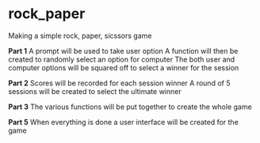# rock_paper
Making a simple rock, paper, sicssors game

**Part 1**
A prompt will be used to take user option
A function will then be created to randomly select an option for computer
The both user and computer options will be squared off to select a winner for the session

**Part 2**
Scores will be recorded for each session winner
A round of 5 sessions will be created to select the ultimate winner

**Part 3**
The various functions will be put together to create the whole game

**Part 5**
When everything is done a user interface will be created for the game
